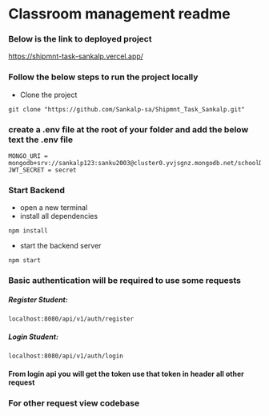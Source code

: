 # Classroom management readme

### Below is the link to deployed project

https://shipmnt-task-sankalp.vercel.app/

### Follow the below steps to run the project locally

* Clone the project
```
git clone "https://github.com/Sankalp-sa/Shipmnt_Task_Sankalp.git"
```

### create a .env file at the root of your folder and add the below text the .env file

```
MONGO_URI = mongodb+srv://sankalp123:sanku2003@cluster0.yvjsgnz.mongodb.net/schoolDB
JWT_SECRET = secret
```

### Start Backend

* open a new terminal
* install all dependencies
```
npm install
```
* start the backend server
```
npm start
```

### Basic authentication will be required to use some requests

##### Register Student:
```
localhost:8080/api/v1/auth/register
```

##### Login Student:
```
localhost:8080/api/v1/auth/login
```

#### From login api you will get the token use that token in header all other request
### For other request view codebase



